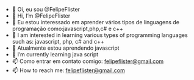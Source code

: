 - 👋 Oi, eu sou @FelipeFlister
- 👋 Hi, I’m @FelipeFlister
- 👀 Eu estou interessado em aprender vários tipos de linguagens de programação como:javascript,php,c# e c++
- 👀 I am interested in learning various types of programming languages such as: javascript, php, c# and c++
- 🌱 Atualmente estou aprendendo javascript
- 🌱 I’m currently learning java script
- 📫 Como entrar em contato comigo: felipeflister@gmail.com
- 📫 How to reach me: felipeflister@gmail.com

<!---
FelipeFlister/FelipeFlister is a ✨ special ✨ repository because its `README.md` (this file) appears on your GitHub profile.
You can click the Preview link to take a look at your changes.
--->
